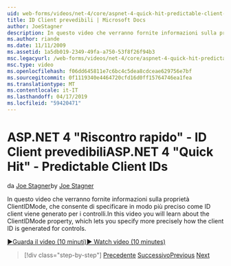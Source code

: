 ```yaml
---
uid: web-forms/videos/net-4/core/aspnet-4-quick-hit-predictable-client-ids
title: ID Client prevedibili | Microsoft Docs
author: JoeStagner
description: In questo video che verranno fornite informazioni sulla proprietà ClientIDMode, che consente di specificare in modo più preciso come ID client viene generato per i controlli.
ms.author: riande
ms.date: 11/11/2009
ms.assetid: 1a5db019-2349-49fa-a750-53f8f26f94b3
msc.legacyurl: /web-forms/videos/net-4/core/aspnet-4-quick-hit-predictable-client-ids
msc.type: video
ms.openlocfilehash: f06dd645811e7c6bc4c5dea8cdceae629756e7bf
ms.sourcegitcommit: 0f1119340e4464720cfd16d0ff15764746ea1fea
ms.translationtype: MT
ms.contentlocale: it-IT
ms.lasthandoff: 04/17/2019
ms.locfileid: "59420471"
---
```

# <a name="aspnet-4-quick-hit---predictable-client-ids"></a><span data-ttu-id="b18a8-103">ASP.NET 4 "Riscontro rapido" - ID Client prevedibili</span><span class="sxs-lookup"><span data-stu-id="b18a8-103">ASP.NET 4 "Quick Hit" - Predictable Client IDs</span></span>

<span data-ttu-id="b18a8-104">da [Joe Stagner](https://github.com/JoeStagner)</span><span class="sxs-lookup"><span data-stu-id="b18a8-104">by [Joe Stagner](https://github.com/JoeStagner)</span></span>

<span data-ttu-id="b18a8-105">In questo video che verranno fornite informazioni sulla proprietà ClientIDMode, che consente di specificare in modo più preciso come ID client viene generato per i controlli.</span><span class="sxs-lookup"><span data-stu-id="b18a8-105">In this video you will learn about the ClientIDMode property, which lets you specify more precisely how the client ID is generated for controls.</span></span> 

[<span data-ttu-id="b18a8-106">&#9654;Guarda il video (10 minuti)</span><span class="sxs-lookup"><span data-stu-id="b18a8-106">&#9654; Watch video (10 minutes)</span></span>](https://channel9.msdn.com/Blogs/ASP-NET-Site-Videos/aspnet-4-quick-hit-predictable-client-ids)

> [!div class="step-by-step"]
> <span data-ttu-id="b18a8-107">[Precedente](aspnet-4-quick-hit-clean-webconfig-files.md)
> [Successivo](aspnet-4-quick-hit-the-htmlencoder-utility-method.md)</span><span class="sxs-lookup"><span data-stu-id="b18a8-107">[Previous](aspnet-4-quick-hit-clean-webconfig-files.md)
[Next](aspnet-4-quick-hit-the-htmlencoder-utility-method.md)</span></span>
